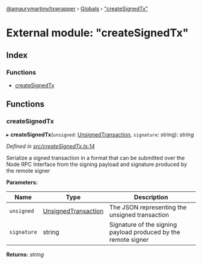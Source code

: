 [@amaurymartiny/txwrapper](../README.md) › [Globals](../globals.md) › ["createSignedTx"](_createsignedtx_.md)

# External module: "createSignedTx"

## Index

### Functions

* [createSignedTx](_createsignedtx_.md#createsignedtx)

## Functions

###  createSignedTx

▸ **createSignedTx**(`unsigned`: [UnsignedTransaction](../interfaces/_balancetransfer_.unsignedtransaction.md), `signature`: string): *string*

*Defined in [src/createSignedTx.ts:14](https://github.com/amaurymartiny/polkadotjs-wrapper/blob/8a10176/src/createSignedTx.ts#L14)*

Serialize a signed transaction in a format that can be submitted over the
Node RPC Interface from the signing payload and signature produced by the
remote signer

**Parameters:**

Name | Type | Description |
------ | ------ | ------ |
`unsigned` | [UnsignedTransaction](../interfaces/_balancetransfer_.unsignedtransaction.md) | The JSON representing the unsigned transaction |
`signature` | string | Signature of the signing payload produced by the remote signer  |

**Returns:** *string*
